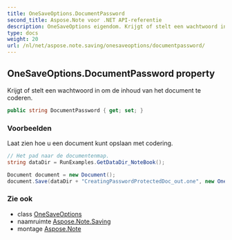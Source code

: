 ```yaml
---
title: OneSaveOptions.DocumentPassword
second_title: Aspose.Note voor .NET API-referentie
description: OneSaveOptions eigendom. Krijgt of stelt een wachtwoord in om de inhoud van het document te coderen.
type: docs
weight: 20
url: /nl/net/aspose.note.saving/onesaveoptions/documentpassword/
---
```

## OneSaveOptions.DocumentPassword property

Krijgt of stelt een wachtwoord in om de inhoud van het document te coderen.

```csharp
public string DocumentPassword { get; set; }
```

### Voorbeelden

Laat zien hoe u een document kunt opslaan met codering.

```csharp
// Het pad naar de documentenmap.
string dataDir = RunExamples.GetDataDir_NoteBook();

Document document = new Document();
document.Save(dataDir + "CreatingPasswordProtectedDoc_out.one", new OneSaveOptions() { DocumentPassword = "pass" });
```

### Zie ook

* class [OneSaveOptions](../)
* naamruimte [Aspose.Note.Saving](../../onesaveoptions/)
* montage [Aspose.Note](../../../)



